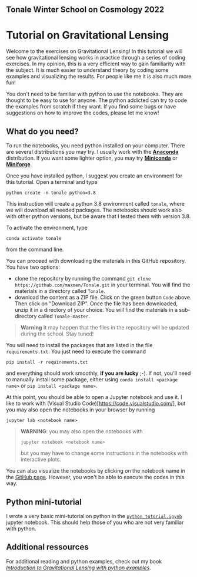 ## Tonale Winter School on Cosmology 2022 

# Tutorial on Gravitational Lensing

Welcome to the exercises on Gravitational Lensing! In this tutorial we will see how gravitational lensing works in practice through a series of coding exercises. In my opinion, this is a very efficient way to gain familiarity with the subject. It is much easier to understand theory by coding some examples and visualizing the results. For people like me it is also much more fun!

You don't need to be familiar with python to use the notebooks. They are thought to be easy to use for anyone. The python addicted can try to code the examples from scratch if they want. If you find some bugs or have suggestions on how to improve the codes, please let me know!

## What do you need?
To run the notebooks, you need python installed on your computer. There are several distributions you may try. I usually work with the  [**Anaconda**](https://www.anaconda.com) distribution. If you want some lighter option, you may try [**Miniconda**](https://docs.conda.io/en/latest/miniconda.html) or [**Miniforge**](https://github.com/conda-forge/miniforge).

Once you have installed python, I suggest you create an environment for this tutorial. Open a terminal and type

`python create -n tonale python=3.8`

This instruction will create a python 3.8 environment called `tonale`, where we will download all needed packages. The notebooks should work also with other python versions, but be aware that I tested them with version 3.8. 

To activate the environment, type 

`conda activate tonale`

from the command line.

You can proceed with downloading the materials in this GitHub repository. You have two options:

* clone the repository by running the command
`git clone https://github.com/maxmen/Tonale.git` in your terminal. You will find the materials in a directory called `Tonale`. 
* download the content as a ZIP file. Click on the green button ```Code``` above. Then click on "Download ZIP". Once the file has been downloaded, unzip it in a directory of your choice. You will find the materials in a sub-directory called `Tonale-master`.

> **Warning**
> It may happen that the files in the repository will be updated during the school. Stay tuned!

You will need to install the packages that are listed in the file `requirememts.txt`. You just need to execute the command 

`pip install -r requirements.txt`

and everything should work smoothly, **if you are lucky** ;-). If not, you'll need to manually install some package, either using `conda install <package name>` or `pip install <package name>`.

At this point, you should be able to open a Jupyter notebook and use it. I like to work with (Visual Studio Code)[https://code.visualstudio.com/], but you may also open the notebooks in your browser by running 

`jupyter lab <notebook name>`

>**WARNING**: you may also open the notebooks with 
>
>`jupyter notebook <notebook name>`
>
> but you may have to change some instructions in the notebooks with interactive plots.


You can also visualize the notebooks by clicking on the notebook name in the [GitHub page](https://github.com/maxmen/Tonale). However, you won't be able to execute the codes in this way.

## Python mini-tutorial
I wrote a very basic mini-tutorial on python in the [`python_tutorial.ipynb`](python_tutorial.ipynb) jupyter notebook. This should help those of you who are not very familiar with python.

## Additional ressources
For additional reading and python examples, check out my book [*Introduction to Gravitational Lensing with python examples*](https://link.springer.com/book/10.1007/978-3-030-73582-1).